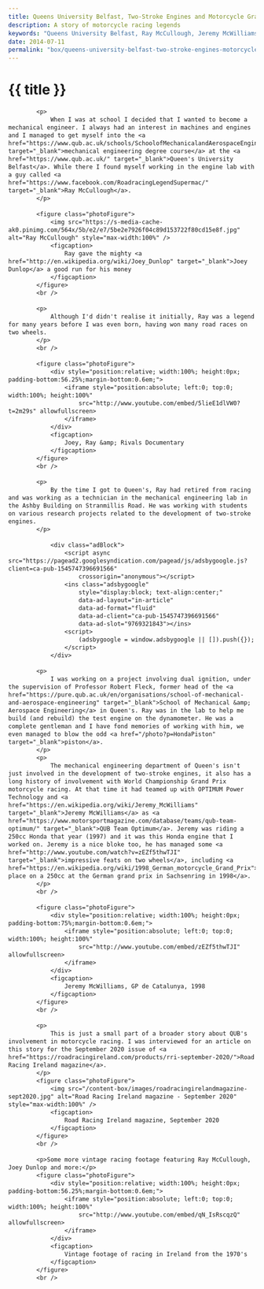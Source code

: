 ```yaml
---
title: Queens University Belfast, Two-Stroke Engines and Motorcycle Grand Prix Racing Legends
description: A story of motorcycle racing legends
keywords: "Queens University Belfast, Ray McCullough, Jeremy McWilliams, Robert Fleck, QUB Team Optimum, Honda 250cc, dual ignition"
date: 2014-07-11
permalink: "box/queens-university-belfast-two-stroke-engines-motorcycle-grand-prix-racing-legends-ray-mccullough-jeremy-mcwilliams/"
---
```


# {{ title }}

			<p>
				When I was at school I decided that I wanted to become a mechanical engineer. I always had an interest in machines and engines and I managed to get myself into the <a href="https://www.qub.ac.uk/schools/SchoolofMechanicalandAerospaceEngineering/" target="_blank">mechanical engineering degree course</a> at the <a href="https://www.qub.ac.uk/" target="_blank">Queen's University Belfast</a>. While there I found myself working in the engine lab with a guy called <a href="https://www.facebook.com/RoadracingLegendSupermac/" target="_blank">Ray McCullough</a>. 
			</p>

			<figure class="photoFigure">
				<img src="https://s-media-cache-ak0.pinimg.com/564x/5b/e2/e7/5be2e7926f04c89d153722f80cd15e8f.jpg" alt="Ray McCullough" style="max-width:100%" />
				<figcaption>
					Ray gave the mighty <a href="http://en.wikipedia.org/wiki/Joey_Dunlop" target="_blank">Joey Dunlop</a> a good run for his money
				</figcaption>
			</figure>
			<br />

			<p>
				Although I'd didn't realise it initially, Ray was a legend for many years before I was even born, having won many road races on two wheels.
			</p>
			<br />

			<figure class="photoFigure">
				<div style="position:relative; width:100%; height:0px; padding-bottom:56.25%;margin-bottom:0.6em;">
					<iframe style="position:absolute; left:0; top:0; width:100%; height:100%"
						src="http://www.youtube.com/embed/5lieE1dlVW0?t=2m29s" allowfullscreen>
					</iframe>
				</div>
				<figcaption>
					Joey, Ray &amp; Rivals Documentary
				</figcaption>
			</figure>
			<br />

			<p>
				By the time I got to Queen's, Ray had retired from racing and was working as a technician in the mechanical engineering lab in the Ashby Building on Stranmillis Road. He was working with students on various research projects related to the development of two-stroke engines. 
			</p>

				<div class="adBlock">
					<script async src="https://pagead2.googlesyndication.com/pagead/js/adsbygoogle.js?client=ca-pub-1545747396691566"
						crossorigin="anonymous"></script>
					<ins class="adsbygoogle"
						style="display:block; text-align:center;"
						data-ad-layout="in-article"
						data-ad-format="fluid"
						data-ad-client="ca-pub-1545747396691566"
						data-ad-slot="9769321843"></ins>
					<script>
						(adsbygoogle = window.adsbygoogle || []).push({});
					</script>
				</div>			
            
            <p>
				I was working on a project involving dual ignition, under the supervision of Professor Robert Fleck, former head of the <a href="https://pure.qub.ac.uk/en/organisations/school-of-mechanical-and-aerospace-engineering" target="_blank">School of Mechanical &amp; Aerospace Engineering</a> in Queen's. Ray was in the lab to help me build (and rebuild) the test engine on the dynamometer. He was a complete gentleman and I have fond memories of working with him, we even managed to blow the odd <a href="/photo?p=HondaPiston" target="_blank">piston</a>.
			</p>
			<p>
				The mechanical engineering department of Queen's isn't just involved in the development of two-stroke engines, it also has a long history of involvement with World Championship Grand Prix motorcycle racing. At that time it had teamed up with OPTIMUM Power Technology and <a href="https://en.wikipedia.org/wiki/Jeremy_McWilliams" target="_blank">Jeremy McWilliams</a> as <a href="https://www.motorsportmagazine.com/database/teams/qub-team-optimum/" target="_blank">QUB Team Optimum</a>. Jeremy was riding a 250cc Honda that year (1997) and it was this Honda engine that I worked on. Jeremy is a nice bloke too, he has managed some <a href="http://www.youtube.com/watch?v=zEZf5thwTJI" target="_blank">impressive feats on two wheels</a>, including <a href="https://en.wikipedia.org/wiki/1998_German_motorcycle_Grand_Prix">2nd place on a 250cc at the German grand prix in Sachsenring in 1998</a>.
			</p>			
			<br />
			
			<figure class="photoFigure">
				<div style="position:relative; width:100%; height:0px; padding-bottom:75%;margin-bottom:0.6em;">
					<iframe style="position:absolute; left:0; top:0; width:100%; height:100%"
						src="http://www.youtube.com/embed/zEZf5thwTJI" allowfullscreen>
					</iframe>
				</div>
				<figcaption>
					Jeremy McWilliams, GP de Catalunya, 1998
				</figcaption>
			</figure>
			<br />

			<p>
				This is just a small part of a broader story about QUB's involvement in motorcycle racing. I was interviewed for an article on this story for the September 2020 issue of <a href="https://roadracingireland.com/products/rri-september-2020/">Road Racing Ireland magazine</a>.
			</p>
			<figure class="photoFigure">
				<img src="/content-box/images/roadracingirelandmagazine-sept2020.jpg" alt="Road Racing Ireland magazine - September 2020" style="max-width:100%" />
				<figcaption>
					Road Racing Ireland magazine, September 2020
				</figcaption>
			</figure>
			<br />
			
			<p>Some more vintage racing footage featuring Ray McCullough, Joey Dunlop and more:</p>
			<figure class="photoFigure">
				<div style="position:relative; width:100%; height:0px; padding-bottom:56.25%;margin-bottom:0.6em;">
					<iframe style="position:absolute; left:0; top:0; width:100%; height:100%"
						src="http://www.youtube.com/embed/qN_IsRscqzQ" allowfullscreen>
					</iframe>
				</div>
				<figcaption>
					Vintage footage of racing in Ireland from the 1970's
				</figcaption>
			</figure>
			<br />

<div id="comments" class="comments"></div>